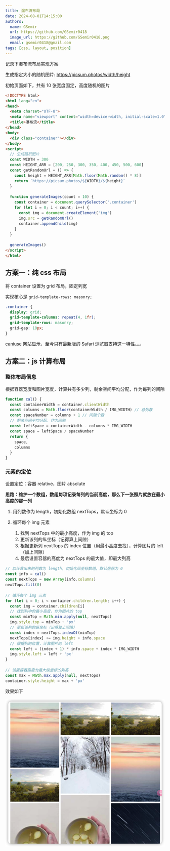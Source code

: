 ```yaml
---
title: 瀑布流布局
date: 2024-08-01T14:15:00
authors:
  name: GSemir
  url: https://github.com/GSemir0418
  image_url: https://github.com/GSemir0418.png
  email: gsemir0418@gmail.com
tags: [css, layout, position]
---
```


记录下瀑布流布局实现方案

生成指定大小的随机图片: https://picsum.photos/width/height

初始页面如下，共有 10 张宽度固定，高度随机的图片

```html
<!DOCTYPE html>
<html lang="en">
<head>
  <meta charset="UTF-8">
  <meta name="viewport" content="width=device-width, initial-scale=1.0">
  <title>瀑布流</title>
</head>
<body>
  <div class="container"></div>
</body>
<script>
  // 生成随机图片
  const WIDTH = 300
  const HEIGHT_ARR = [200, 250, 300, 350, 400, 450, 500, 600]
  const getRandomUrl = () => {
    const height = HEIGHT_ARR[Math.floor(Math.random() * 8)]
    return `https://picsum.photos/${WIDTH}/${height}`
  }

  function generateImages(count = 10) {
    const container = document.querySelector('.container')
    for (let i = 0; i < count; i++) {
      const img = document.createElement('img')
      img.src = getRandomUrl()
      container.appendChild(img)
    }
  }

  generateImages()
</script>
</html>
```

## 方案一：纯 css 布局

将 container 设置为 grid 布局，固定列宽

实现核心是 `grid-template-rows: masonry;`

```css
.container {
  display: grid;
  grid-template-columns: repeat(4, 1fr);
  grid-template-rows: masonry;
  grid-gap: 10px;
}
```
[caniuse](https://caniuse.com/?search=masonry) 网站显示，至今只有最新版的 Safari 浏览器支持这一特性。。。

## 方案二：js 计算布局

### 整体布局信息

根据容器宽度和图片宽度，计算共有多少列，剩余空间平均分配，作为每列的间隙

```js
function cal() {
  const containerWidth = container.clientWidth
  const columns = Math.floor(containerWidth / IMG_WIDTH) // 总列数
  const spaceNumber = columns + 1 // 间隙个数
  // 剩余空间平均分配，作为间隙
  const leftSpace = containerWidth - columns * IMG_WIDTH
  const space = leftSpace / spaceNumber
  return {
    space,
    columns
  }
}
```

### 元素的定位

设置定位：容器 relative，图片 absolute

**思路：维护一个数组，数组每项记录每列的当前高度，那么下一张照片就放在最小高度的那一列**

1. 用列数作为 length，初始化数组 nextTops，默认坐标为 0

2. 循环每个 img 元素
   1. 找到 nextTops 中的最小高度，作为 img 的 top
   2. 更新该列的纵坐标（记得算上间隙）
   3. 根据更新列 nextTops 的 index 位置（用最小高度去找），计算图片的 left（加上间隙）
   4. 最后设置容器的高度为 nextTops 的最大值，即最大列高

```js
// 以计算出来的列数为 length，初始化纵坐标数组，默认坐标为 0
const info = cal()
const nextTops = new Array(info.columns)
nextTops.fill(0)

// 循环每个 img 元素
for (let i = 0; i < container.children.length; i++) {
  const img = container.children[i]
  // 找到列中的最小高度，作为图片的 top
  const minTop = Math.min.apply(null, nextTops)
  img.style.top = minTop + 'px'
  // 更新该列的纵坐标（记得算上间隙）
  const index = nextTops.indexOf(minTop)
  nextTops[index] += img.height + info.space
  // 根据列的位置，计算图片的 left
  const left = (index + 1) * info.space + index * IMG_WIDTH
  img.style.left = left + 'px'
}

// 设置容器高度为最大纵坐标的列高
const max = Math.max.apply(null, nextTops)
container.style.height = max + 'px'
```

效果如下

![image-20240807191539611](./images/01-pubuliu.png)
